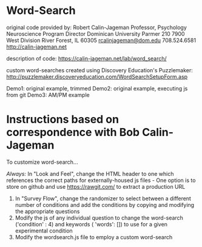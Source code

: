 # Word-Search

original code provided by:
  Robert Calin-Jageman
  Professor, Psychology
  Neuroscience Program Director
  Dominican University
  Parmer 210
  7900 West Division
  River Forest, IL 60305
  rcalinjageman@dom.edu
  708.524.6581
  http://calin-jageman.net

description of code: https://calin-jageman.net/lab/word_search/

custom word-searches created using Discovery Education's Puzzlemaker: http://puzzlemaker.discoveryeducation.com/WordSearchSetupForm.asp

Demo1: original example, trimmed
Demo2: original example, executing js from git
Demo3: AM/PM example

# Instructions based on correspondence with Bob Calin-Jageman

To customize word-search...

  *Always:* In "Look and Feel", change the HTML header to one which references the correct paths for externally-housed js files
    - One option is to store on github and use https://rawgit.com/ to extract a production URL
  1. In "Survey Flow", change the randomizer to select between a different number of conditions and add the conditions by copying and modifying the appropriate questions
  2. Modify the js of any individual question to change the word-search ('condition' : 4) and keywords ( 'words': []) to use for a given experimental condition
  3. Modify the wordsearch.js file to employ a custom word-search
